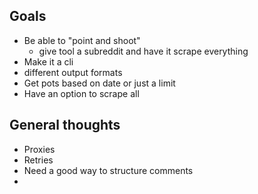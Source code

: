 ## Goals
- Be able to "point and shoot"
  - give tool a subreddit and have it scrape everything
- Make it a cli
- different output formats
- Get pots based on date or just a limit
- Have an option to scrape all


## General thoughts
- Proxies
- Retries
- Need a good way to structure comments
- 
